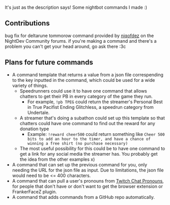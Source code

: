It's just as the description says! Some nightbot commands I made :)
## Contributions
bug fix for deltarune tommorow command provided by [niqofdez](https://community.nightdev.com/u/niqofdez/summary) on the NightDev Community forums. if you're making a command and there's a problem you can't get your head around, go ask there :3c
## Plans for future commands
* A command template that returns a value from a json file correspending to the key inputted in the command, which could be used for a wide variety of things.
  * Speedrunners could use it to have one command that allows chatters to get their PB in every category of the game they run.
    * For example, `!pb TPEG` could return the streamer's Personal Best in True Pacifist Ending Glitchless, a speedrun category from Undertale.
  * A streamer that's doing a subathon could set up this template so that chatters could have one command to find out the reward for any donation type
    * Example: `!reward cheer500` could return something like `Cheer 500 bits to add an hour to the timer, and have a chance of winning a free shirt (no purchase necessary)`
  * The most useful possibility for this could be to have one command to get a link for any social media the streamer has. You probably get the idea from the other examples x)
* A command that can set up the previous command for you, only needing the URL for the json file as input. Due to limitations, the json file would need to be <= 400 characters.
* A command that can pull a user's pronouns from [Twitch Chat Pronouns](https://pr.alejo.io), for people that don't have or don't want to get the browser extension or FrankerFaceZ plugin.
* A command that adds commands from a GitHub repo automatically.

